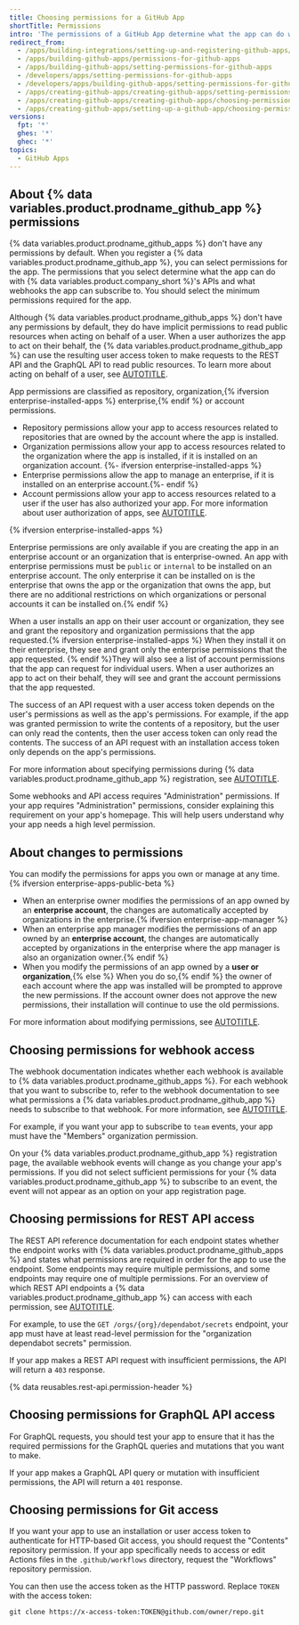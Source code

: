 ```yaml
---
title: Choosing permissions for a GitHub App
shortTitle: Permissions
intro: 'The permissions of a GitHub App determine what the app can do with {% data variables.product.company_short %}''s APIs and what webhooks the app can receive.'
redirect_from:
  - /apps/building-integrations/setting-up-and-registering-github-apps/about-permissions-for-github-apps
  - /apps/building-github-apps/permissions-for-github-apps
  - /apps/building-github-apps/setting-permissions-for-github-apps
  - /developers/apps/setting-permissions-for-github-apps
  - /developers/apps/building-github-apps/setting-permissions-for-github-apps
  - /apps/creating-github-apps/creating-github-apps/setting-permissions-for-github-apps
  - /apps/creating-github-apps/creating-github-apps/choosing-permissions-for-a-github-app
  - /apps/creating-github-apps/setting-up-a-github-app/choosing-permissions-for-a-github-app
versions:
  fpt: '*'
  ghes: '*'
  ghec: '*'
topics:
  - GitHub Apps
---
```


## About {% data variables.product.prodname_github_app %} permissions

{% data variables.product.prodname_github_apps %} don't have any permissions by default. When you register a {% data variables.product.prodname_github_app %}, you can select permissions for the app. The permissions that you select determine what the app can do with {% data variables.product.company_short %}'s APIs and what webhooks the app can subscribe to. You should select the minimum permissions required for the app.

Although {% data variables.product.prodname_github_apps %} don't have any permissions by default, they do have implicit permissions to read public resources when acting on behalf of a user. When a user authorizes the app to act on their behalf, the {% data variables.product.prodname_github_app %} can use the resulting user access token to make requests to the REST API and the GraphQL API to read public resources. To learn more about acting on behalf of a user, see [AUTOTITLE](/apps/creating-github-apps/authenticating-with-a-github-app/authenticating-with-a-github-app-on-behalf-of-a-user).

App permissions are classified as repository, organization,{% ifversion enterprise-installed-apps %} enterprise,{% endif %} or account permissions.

* Repository permissions allow your app to access resources related to repositories that are owned by the account where the app is installed.
* Organization permissions allow your app to access resources related to the organization where the app is installed, if it is installed on an organization account.
{%- ifversion enterprise-installed-apps %}
* Enterprise permissions allow the app to manage an enterprise, if it is installed on an enterprise account.{%- endif %}
* Account permissions allow your app to access resources related to a user if the user has also authorized your app. For more information about user authorization of apps, see [AUTOTITLE](/apps/creating-github-apps/authenticating-with-a-github-app/authenticating-with-a-github-app-on-behalf-of-a-user).

{% ifversion enterprise-installed-apps %}

Enterprise permissions are only available if you are creating the app in an enterprise account or an organization that is enterprise-owned. An app with enterprise permissions must be `public` or `internal` to be installed on an enterprise account. The only enterprise it can be installed on is the enterprise that owns the app or the organization that owns the app, but there are no additional restrictions on which organizations or personal accounts it can be installed on.{% endif %}

When a user installs an app on their user account or organization, they see and grant the repository and organization permissions that the app requested.{% ifversion enterprise-installed-apps %} When they install it on their enterprise, they see and grant only the enterprise permissions that the app requested. {% endif %}They will also see a list of account permissions that the app can request for individual users. When a user authorizes an app to act on their behalf, they will see and grant the account permissions that the app requested.

The success of an API request with a user access token depends on the user's permissions as well as the app's permissions. For example, if the app was granted permission to write the contents of a repository, but the user can only read the contents, then the user access token can only read the contents. The success of an API request with an installation access token only depends on the app's permissions.

For more information about specifying permissions during {% data variables.product.prodname_github_app %} registration, see [AUTOTITLE](/apps/creating-github-apps/setting-up-a-github-app/creating-a-github-app).

Some webhooks and API access requires "Administration" permissions. If your app requires "Administration" permissions, consider explaining this requirement on your app's homepage. This will help users understand why your app needs a high level permission.

## About changes to permissions

You can modify the permissions for apps you own or manage at any time.{% ifversion enterprise-apps-public-beta %}

* When an enterprise owner modifies the permissions of an app owned by an **enterprise account**, the changes are automatically accepted by organizations in the enterprise.{% ifversion enterprise-app-manager %}
* When an enterprise app manager modifies the permissions of an app owned by an **enterprise account**, the changes are automatically accepted by organizations in the enterprise where the app manager is also an organization owner.{% endif %}
* When you modify the permissions of an app owned by a **user or organization**,{% else %} When you do so,{% endif %} the owner of each account where the app was installed will be prompted to approve the new permissions. If the account owner does not approve the new permissions, their installation will continue to use the old permissions.

For more information about modifying permissions, see [AUTOTITLE](/apps/maintaining-github-apps/editing-a-github-apps-permissions).

## Choosing permissions for webhook access

The webhook documentation indicates whether each webhook is available to {% data variables.product.prodname_github_apps %}. For each webhook that you want to subscribe to, refer to the webhook documentation to see what permissions a {% data variables.product.prodname_github_app %} needs to subscribe to that webhook. For more information, see [AUTOTITLE](/webhooks-and-events/webhooks/webhook-events-and-payloads).

For example, if you want your app to subscribe to `team` events, your app must have the "Members" organization permission.

On your {% data variables.product.prodname_github_app %} registration page, the available webhook events will change as you change your app's permissions. If you did not select sufficient permissions for your {% data variables.product.prodname_github_app %} to subscribe to an event, the event will not appear as an option on your app registration page.

## Choosing permissions for REST API access

The REST API reference documentation for each endpoint states whether the endpoint works with {% data variables.product.prodname_github_apps %} and states what permissions are required in order for the app to use the endpoint. Some endpoints may require multiple permissions, and some endpoints may require one of multiple permissions. For an overview of which REST API endpoints a {% data variables.product.prodname_github_app %} can access with each permission, see [AUTOTITLE](/rest/overview/permissions-required-for-github-apps).

For example, to use the `GET /orgs/{org}/dependabot/secrets` endpoint, your app must have at least read-level permission for the "organization dependabot secrets" permission.

If your app makes a REST API request with insufficient permissions, the API will return a `403` response.

{% data reusables.rest-api.permission-header %}

## Choosing permissions for GraphQL API access

For GraphQL requests, you should test your app to ensure that it has the required permissions for the GraphQL queries and mutations that you want to make.

If your app makes a GraphQL API query or mutation with insufficient permissions, the API will return a `401` response.

## Choosing permissions for Git access

If you want your app to use an installation or user access token to authenticate for HTTP-based Git access, you should request the "Contents" repository permission. If your app specifically needs to access or edit Actions files in the `.github/workflows` directory, request the "Workflows" repository permission.

You can then use the access token as the HTTP password. Replace `TOKEN` with the access token:

```shell
git clone https://x-access-token:TOKEN@github.com/owner/repo.git
```
